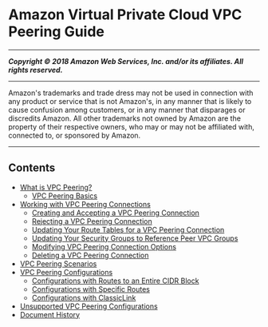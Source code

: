 # Amazon Virtual Private Cloud VPC Peering Guide

-----
*****Copyright &copy; 2018 Amazon Web Services, Inc. and/or its affiliates. All rights reserved.*****

-----
Amazon's trademarks and trade dress may not be used in 
     connection with any product or service that is not Amazon's, 
     in any manner that is likely to cause confusion among customers, 
     or in any manner that disparages or discredits Amazon. All other 
     trademarks not owned by Amazon are the property of their respective
     owners, who may or may not be affiliated with, connected to, or 
     sponsored by Amazon.

-----
## Contents
+ [What is VPC Peering?](Welcome.md)
   + [VPC Peering Basics](vpc-peering-basics.md)
+ [Working with VPC Peering Connections](working-with-vpc-peering.md)
   + [Creating and Accepting a VPC Peering Connection](create-vpc-peering-connection.md)
   + [Rejecting a VPC Peering Connection](reject-vpc-peering-connection.md)
   + [Updating Your Route Tables for a VPC Peering Connection](vpc-peering-routing.md)
   + [Updating Your Security Groups to Reference Peer VPC Groups](vpc-peering-security-groups.md)
   + [Modifying VPC Peering Connection Options](modify-peering-connections.md)
   + [Deleting a VPC Peering Connection](delete-vpc-peering-connection.md)
+ [VPC Peering Scenarios](peering-scenarios.md)
+ [VPC Peering Configurations](peering-configurations.md)
   + [Configurations with Routes to an Entire CIDR Block](peering-configurations-full-access.md)
   + [Configurations with Specific Routes](peering-configurations-partial-access.md)
   + [Configurations with ClassicLink](peering-configurations-classiclink.md)
+ [Unsupported VPC Peering Configurations](invalid-peering-configurations.md)
+ [Document History](WhatsNew.md)